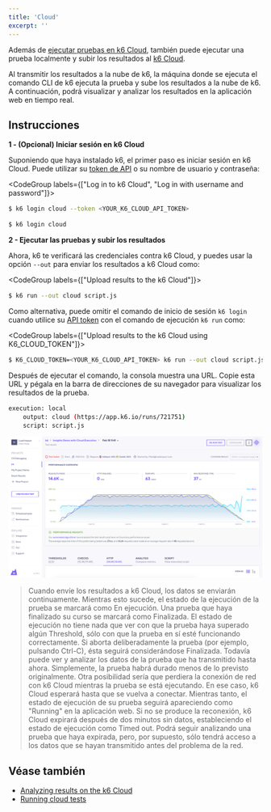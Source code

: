 ```yaml
---
title: 'Cloud'
excerpt: ''
---
```


Además de [ejecutar pruebas en k6 Cloud](/cloud/creating-and-running-a-test/cloud-tests-from-the-cli),  también puede ejecutar una prueba localmente y subir los resultados al [k6 Cloud](/cloud).

Al transmitir los resultados a la nube de k6, la máquina donde se ejecuta el comando CLI de k6 ejecuta la prueba y sube los resultados a la nube de k6. A continuación, podrá visualizar y analizar los resultados en la aplicación web en tiempo real.

## Instrucciones


**1 - (Opcional) Iniciar sesión en k6 Cloud**

Suponiendo que haya instalado k6, el primer paso es iniciar sesión en k6 Cloud. Puede utilizar su [token de API](https://app.k6.io/account/api-token) o su nombre de usuario y contraseña:

<CodeGroup labels={["Log in to k6 Cloud", "Log in with username and password"]}>

```bash
$ k6 login cloud --token <YOUR_K6_CLOUD_API_TOKEN>
```

```bash
$ k6 login cloud
```

</CodeGroup>

**2 - Ejecutar las pruebas y subir los resultados**

Ahora, k6 te verificará las credenciales contra k6 Cloud, y puedes usar la opción `--out` para enviar los resultados a k6 Cloud como:

<CodeGroup labels={["Upload results to the k6 Cloud"]}>

```bash
$ k6 run --out cloud script.js
```

</CodeGroup>

Como alternativa, puede omitir el comando de inicio de sesión `k6 login` cuando utilice su [API token](https://app.k6.io/account/api-token) con el comando de ejecución `k6 run` como:

<CodeGroup labels={["Upload results to the k6 Cloud using K6_CLOUD_TOKEN"]}>

```bash
$ K6_CLOUD_TOKEN=<YOUR_K6_CLOUD_API_TOKEN> k6 run --out cloud script.js
```

</CodeGroup>

Después de ejecutar el comando, la consola muestra una URL. Copie esta URL y pégala en la barra de direcciones de su navegador para visualizar los resultados de la prueba.

<CodeGroup labels={[]}>

```bash
execution: local
    output: cloud (https://app.k6.io/runs/721751)
    script: script.js
```

</CodeGroup>

![k6 Cloud Test Results](./images/Cloud/k6-cloud-results.png)

> Cuando envíe los resultados a k6 Cloud, los datos se enviarán continuamente. Mientras esto sucede, el estado de la ejecución de la prueba se marcará como En ejecución. Una prueba que haya finalizado su curso se marcará como Finalizada. El estado de ejecución no tiene nada que ver con que la prueba haya superado algún Threshold, sólo con que la prueba en sí esté funcionando correctamente.
> Si aborta deliberadamente la prueba (por ejemplo, pulsando Ctrl-C), ésta seguirá considerándose Finalizada. Todavía puede ver y analizar los datos de la prueba que ha transmitido hasta ahora. Simplemente, la prueba habrá durado menos de lo previsto originalmente.
> Otra posibilidad sería que perdiera la conexión de red con  k6 Cloud mientras la prueba se está ejecutando. En ese caso,  k6 Cloud esperará hasta que se vuelva a conectar. Mientras tanto, el estado de ejecución de su prueba seguirá apareciendo como "Running" en la aplicación web.
> Si no se produce la reconexión,  k6 Cloud expirará después de dos minutos sin datos, estableciendo el estado de ejecución como Timed out. Podrá seguir analizando una prueba que haya expirada, pero, por supuesto, sólo tendrá acceso a los datos que se hayan transmitido antes del problema de la red.

## Véase también

- [Analyzing results on the k6 Cloud](/cloud/analyzing-results/overview)
- [Running cloud tests](/cloud/creating-and-running-a-test/cloud-tests-from-the-cli)
